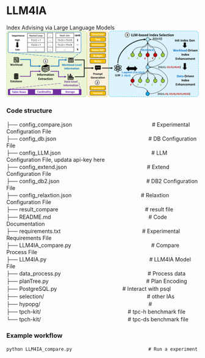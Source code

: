 
# LLM4IA
Index Advising via Large Language Models
![Framework overview of LLM4IA](./LLM4IA.png)

### Code structure
├── config_compare.json　　　　　　　　　　　　　　　# Experimental Configuration File  
├── config_db.json　　　　　　　　　　　　　　　　　 # DB Configuration File  
├── config_LLM.json　　　　　　　　　　　　　　　　　# LLM Configuration File, updata api-key here  
├── config_extend.json　　　　　　　　　　　　　　　# Extend Configuration File  
├── config_db2.json　　　　　　　　　　　　　　　　 # DB2 Configuration File  
├── config_relaxtion.json　　　　　　　　　　　　　# Relaxtion Configuration File  
├── result_compare　　　　　　　　　　　　　　　　  # result file  
├── README.md　　　　　　　　　　　　　　　　　　   # Code Documentation  
├── requirements.txt　　　　　　　　　　　　　　　  # Experimental Requirements File  
├── LLM4IA_compare.py　　　　　　　　　　　　　　　# Compare Process File  
├── LLM4IA.py　　　　　　　　　　　　　　　　　　　  # LLM4IA Model File  
├── data_process.py　　　　　　　　　　　　　　　　 # Process data                 
├── planTree.py　　　　　　　　　　　　　　　　　　 # Plan Encoding    
├── PostgreSQL.py　　　　　　　　　　　　          # Interact with psql    
├── selection/　　　　　　　　　　　　　　　　　　　 # other IAs　      
├── hypopg/　　　　　　　　　　　　　　　　　　　　  #     
├── tpch-kit/　　　　　　　　　　　　　　　　			    # tpc-h benchmark file  
└── tpch-kit/　　　　　　　　　　　　　　　　			    # tpc-ds benchmark file  
 
### Example workflow

```
python LLM4IA_compare.py					        # Run a experiment
```
